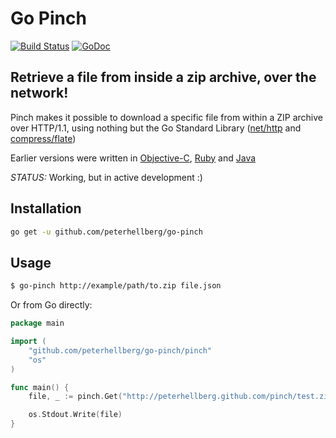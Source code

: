 # Go Pinch

[![Build Status](https://travis-ci.org/peterhellberg/go-pinch.png?branch=master)](https://travis-ci.org/peterhellberg/go-pinch)
[![GoDoc](https://godoc.org/github.com/peterhellberg/go-pinch/pinch?status.png)](https://godoc.org/github.com/peterhellberg/go-pinch/pinch)

## Retrieve a file from inside a zip archive, over the network!

Pinch makes it possible to download a specific file from within
a ZIP archive over HTTP/1.1, using nothing but the Go Standard
Library ([net/http](http://golang.org/pkg/net/http/) and
[compress/flate](http://golang.org/pkg/compress/flate/))

Earlier versions were written in [Objective-C](https://github.com/epatel/pinch-objc), [Ruby](https://github.com/peterhellberg/pinch) and [Java](https://github.com/carlbenson/Pinch)

*STATUS:* Working, but in active development :)

## Installation

```bash
go get -u github.com/peterhellberg/go-pinch
```

## Usage

```bash
$ go-pinch http://example/path/to.zip file.json
```

Or from Go directly:

```go
package main

import (
	"github.com/peterhellberg/go-pinch/pinch"
	"os"
)

func main() {
	file, _ := pinch.Get("http://peterhellberg.github.com/pinch/test.zip", "data.json")

	os.Stdout.Write(file)
}
```
